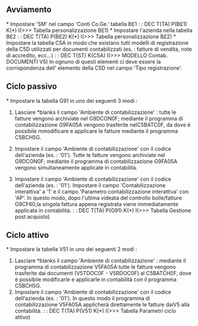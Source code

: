 ## Avviamento
 \* Impostare 'SM' nel campo 'Conti Co.Ge.' tabella B£1
 :  : DEC T(TA) P(B£1) K(\*) I(>>> Tabella personalizzazione B£1)
 \* Impostare l'azienda nella tabella B£2
 :  : DEC T(TA) P(B£2) K(\*) I(>>> Tabella personalizzazione B£2)
 \* Impostare la tabella C5A in modo che esistano tutti modelli di registrazione della C5D utilizzati per documenti contabilizzati (es. :  fatture di vendita, note di accredito, ecc...)
 :  : DEC T(ST) K(C5A) I(>>> MODELLO Contab. DOCUMENTI V5)
In ognuno di questi elementi ci deve essere la corrispondenza dell' elemento della C5D nel campo 'Tipo registrazione'.

## Ciclo passivo
 \* Impostare la tabella G91 in uno dei seguenti 3 modi : 
   1. Lasciare \*blanks il campo 'Ambiente di contabilizzazione' :  tutte le fatture vengono archiviate nel G9DCON0F; mediante il programma di contabilizzazione G9FA05A vengono trasferite nelC5BATC0F, da dove è possibile mmodificare e applicare le fatture mediante il programma C5BCH5G.

   2. Impostare il campo 'Ambiente di contabilizzazione' con il codice dell'azienda (es. :  '01'). Tutte le fatture vengono archiviate nel G9DCON0F; mediante il programma di contabilizzazione G9FA05A vengono simultaneamente applicate in contabilità.

   3. Impostare il campo 'Ambiente di contabilizzazione' con il codice dell'azienda (es. :  '01'). Impostare il campo 'Contabilizzazione interattiva' a '1' e il campo 'Parametro contabilizzazione interattiva' con 'AP'. In questo modo, dopo l'ultima videata del controllo bolle/fatture G9CF60,la singola fattura appena registrata viene immediatamente applicata in contabilità.
 :  : DEC T(TA) P(G91) K(\*) I(>>> Tabella Gestione post acquisto)

## Ciclo attivo
 \* Impostare la tabella V51 in uno dei seguenti 2 modi : 
   1. Lasciare \*blanks il campo 'Ambiente di contabilizzazione' :  mediante il programma di contabilizzazione V5FA05A tutte le fatture vengono trasferite dai documenti (V5TDOC0F - V5RDOC0F) al C5BATCH0F, dove è possibile modificarle e applicarle in contabilità con il programma C5BCH5G.
   2. Impostare il campo 'Ambiente di contabilizzazione' con il codice dell'azienda (es. :  '01'). In questo modo il programma di contabilizzazione V5FA05A applicherà direttamente le fatture daiV5 alla contabilità.
 :  : DEC T(TA) P(V51) K(\*) I(>>> Tabella Parametri ciclo attivo)
